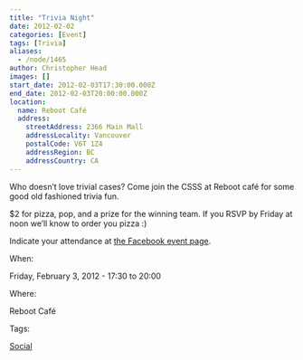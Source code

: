 ```yaml
---
title: "Trivia Night"
date: 2012-02-02
categories: [Event]
tags: [Trivia]
aliases:
  - /node/1465
author: Christopher Head
images: []
start_date: 2012-02-03T17:30:00.000Z
end_date: 2012-02-03T20:00:00.000Z
location:
  name: Reboot Café
  address:
    streetAddress: 2366 Main Mall
    addressLocality: Vancouver
    postalCode: V6T 1Z4
    addressRegion: BC
    addressCountry: CA
---
```


Who doesn’t love trivial cases? Come join the CSSS at Reboot café for some good old fashioned trivia fun.

$2 for pizza, pop, and a prize for the winning team. If you RSVP by Friday at noon we’ll know to order you pizza :)

Indicate your attendance at [the Facebook event page](https://www.facebook.com/events/320051354696986/).

When: 

Friday, February 3, 2012 - 17:30 to 20:00

Where: 

Reboot Café

Tags: 

[Social](/social)
